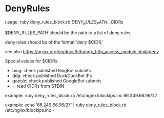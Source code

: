 # DenyRules
usage: ruby deny_rules_block.rb $DENY_RULES_PATH ...$CIDRs

$DENY_RULES_PATH should be the path to a list of deny rules

deny rules should be of the format 'deny $CIDR;'

see also https://nginx.org/en/docs/http/ngx_http_access_module.html#deny

Special values for $CIDRs:
-	bing: check published BingBot subnets
-	ddg: check published DuckDuckBot IPs
-	google: check published GoogleBot subnets
-	-: read CIDRs from STDIN

example: ruby deny_rules_block.rb /etc/nginx/blockips.inc 66.249.66.96/27

example: echo '66.249.66.96/27' | ruby deny_rules_block.rb /etc/nginx/blockips.inc -